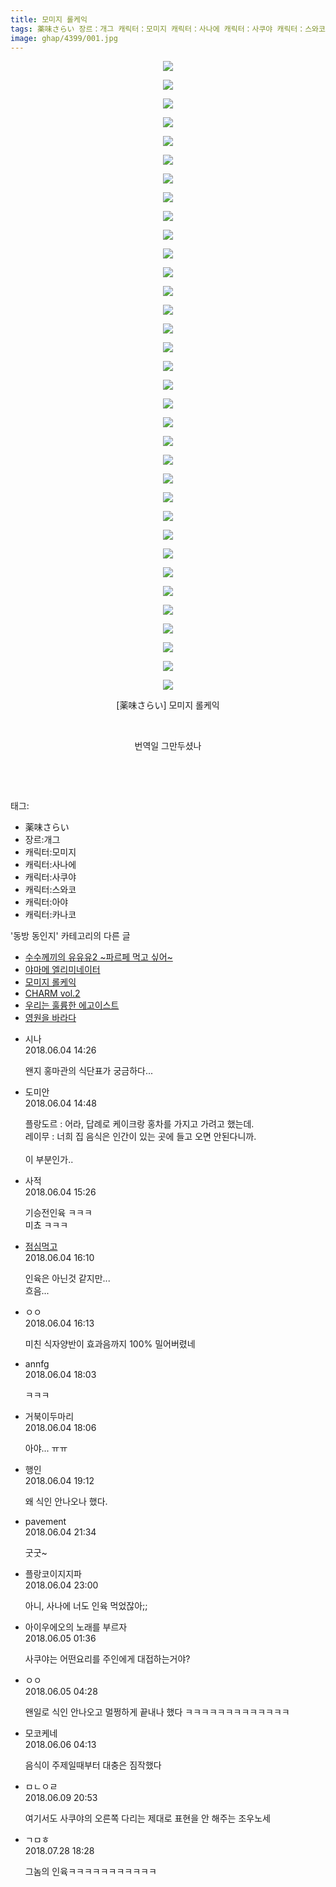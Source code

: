 ```yaml
---
title: 모미지 롤케익
tags: 薬味さらい 장르：개그 캐릭터：모미지 캐릭터：사나에 캐릭터：사쿠야 캐릭터：스와코 캐릭터：아야 캐릭터：카나코 동방_동인지
image: ghap/4399/001.jpg
---
```

<div class="article">
<p style="text-align: center; clear: none; float: none;"><img src="{{ site.nasurl }}/ghap/4399/001.jpg"/></p>
<p style="text-align: center; clear: none; float: none;"><img src="{{ site.nasurl }}/ghap/4399/002.jpg"/></p>
<p style="text-align: center; clear: none; float: none;"><img src="{{ site.nasurl }}/ghap/4399/003.jpg"/></p>
<p style="text-align: center; clear: none; float: none;"><img src="{{ site.nasurl }}/ghap/4399/004.jpg"/></p>
<p style="text-align: center; clear: none; float: none;"><img src="{{ site.nasurl }}/ghap/4399/005.jpg"/></p>
<p style="text-align: center; clear: none; float: none;"><img src="{{ site.nasurl }}/ghap/4399/006.jpg"/></p>
<p style="text-align: center; clear: none; float: none;"><img src="{{ site.nasurl }}/ghap/4399/007.jpg"/></p>
<p style="text-align: center; clear: none; float: none;"><img src="{{ site.nasurl }}/ghap/4399/008.jpg"/></p>
<p style="text-align: center; clear: none; float: none;"><img src="{{ site.nasurl }}/ghap/4399/009.jpg"/></p>
<p style="text-align: center; clear: none; float: none;"><img src="{{ site.nasurl }}/ghap/4399/010.jpg"/></p>
<p style="text-align: center; clear: none; float: none;"><img src="{{ site.nasurl }}/ghap/4399/011.jpg"/></p>
<p style="text-align: center; clear: none; float: none;"><img src="{{ site.nasurl }}/ghap/4399/012.jpg"/></p>
<p style="text-align: center; clear: none; float: none;"><img src="{{ site.nasurl }}/ghap/4399/013.jpg"/></p>
<p style="text-align: center; clear: none; float: none;"><img src="{{ site.nasurl }}/ghap/4399/014.jpg"/></p>
<p style="text-align: center; clear: none; float: none;"><img src="{{ site.nasurl }}/ghap/4399/015.jpg"/></p>
<p style="text-align: center; clear: none; float: none;"><img src="{{ site.nasurl }}/ghap/4399/016.jpg"/></p>
<p style="text-align: center; clear: none; float: none;"><img src="{{ site.nasurl }}/ghap/4399/017.jpg"/></p>
<p style="text-align: center; clear: none; float: none;"><img src="{{ site.nasurl }}/ghap/4399/018.jpg"/></p>
<p style="text-align: center; clear: none; float: none;"><img src="{{ site.nasurl }}/ghap/4399/019.jpg"/></p>
<p style="text-align: center; clear: none; float: none;"><img src="{{ site.nasurl }}/ghap/4399/020.jpg"/></p>
<p style="text-align: center; clear: none; float: none;"><img src="{{ site.nasurl }}/ghap/4399/021.jpg"/></p>
<p style="text-align: center; clear: none; float: none;"><img src="{{ site.nasurl }}/ghap/4399/022.jpg"/></p>
<p style="text-align: center; clear: none; float: none;"><img src="{{ site.nasurl }}/ghap/4399/023.jpg"/></p>
<p style="text-align: center; clear: none; float: none;"><img src="{{ site.nasurl }}/ghap/4399/024.jpg"/></p>
<p style="text-align: center; clear: none; float: none;"><img src="{{ site.nasurl }}/ghap/4399/025.jpg"/></p>
<p style="text-align: center; clear: none; float: none;"><img src="{{ site.nasurl }}/ghap/4399/026.jpg"/></p>
<p style="text-align: center; clear: none; float: none;"><img src="{{ site.nasurl }}/ghap/4399/027.jpg"/></p>
<p style="text-align: center; clear: none; float: none;"><img src="{{ site.nasurl }}/ghap/4399/028.jpg"/></p>
<p style="text-align: center; clear: none; float: none;"><img src="{{ site.nasurl }}/ghap/4399/029.jpg"/></p>
<p style="text-align: center; clear: none; float: none;"><img src="{{ site.nasurl }}/ghap/4399/030.jpg"/></p>
<p style="text-align: center; clear: none; float: none;"><img src="{{ site.nasurl }}/ghap/4399/031.jpg"/></p>
<p style="text-align: center; clear: none; float: none;"><img src="{{ site.nasurl }}/ghap/4399/032.jpg"/></p>
<p style="text-align: center; clear: none; float: none;"><img src="{{ site.nasurl }}/ghap/4399/033.jpg"/></p>
<p style="text-align: center; clear: none; float: none;"><img src="{{ site.nasurl }}/ghap/4399/034.jpg"/></p>
<p style="text-align: center; clear: none; float: none;">[薬味さらい] 모미지 롤케익</p>
<p style="text-align: center; clear: none; float: none;"><br/></p>
<p style="text-align: center; clear: none; float: none;">번역일 그만두셨나</p>
<p style="text-align: center; clear: none; float: none;"><br/></p>
<p><br/></p>
</div><div class="tagTrail">
<p>태그: </p>
<ul>
<li>薬味さらい</li>
<li>장르:개그</li>
<li>캐릭터:모미지</li>
<li>캐릭터:사나에</li>
<li>캐릭터:사쿠야</li>
<li>캐릭터:스와코</li>
<li>캐릭터:아야</li>
<li>캐릭터:카나코</li>
</ul>
</div><div class="another">
<p>'동방 동인지' 카테고리의 다른 글</p>
<ul>
<li><a href="/2018-06-07-ghap_4401">수수께끼의 유유유2 ~파르페 먹고 싶어~</a></li>
<li><a href="/2018-06-07-ghap_4400">야마메 엘리미네이터</a></li>
<li><a href="/2018-06-04-ghap_4399">모미지 롤케익</a></li>
<li><a href="/2018-05-28-ghap_4393">CHARM vol.2</a></li>
<li><a href="/2018-05-27-ghap_4389">우리는 훌륭한 에고이스트</a></li>
<li><a href="/2018-05-27-ghap_4388">영원을 바라다</a></li>
</ul>
</div><div class="cb_module cb_fluid">
<div class="cb_wrt cb_profile">
<div class="comment">
<ul>
<li class="cb_thumb_off" id="comment15266235">
<div class="cb_comment_area">
<div class="cb_info_area">
<div class="cb_section">
<span class="cb_nick_name">시나</span>
</div>
<div class="cb_section">
<span class="cb_date">2018.06.04 14:26 </span>
</div>
</div>
<div class="cb_dsc_comment">
<p class="cb_dsc">
											왠지 홍마관의 식단표가 궁금하다...
										</p>
</div>
</div></li>
<li class="cb_thumb_off" id="comment15266250">
<div class="cb_comment_area">
<div class="cb_info_area">
<div class="cb_section">
<span class="cb_nick_name">도미안</span>
</div>
<div class="cb_section">
<span class="cb_date">2018.06.04 14:48 </span>
</div>
</div>
<div class="cb_dsc_comment">
<p class="cb_dsc">
											플랑도르 : 어라, 답례로 케이크랑 홍차를 가지고 가려고 했는데.<br/>
레이무 : 너희 집 음식은 인간이 있는 곳에 들고 오면 안된다니까.<br/>
<br/>
이 부분인가..
										</p>
</div>
</div></li>
<li class="cb_thumb_off" id="comment15266262">
<div class="cb_comment_area">
<div class="cb_info_area">
<div class="cb_section">
<span class="cb_nick_name">사적</span>
</div>
<div class="cb_section">
<span class="cb_date">2018.06.04 15:26 </span>
</div>
</div>
<div class="cb_dsc_comment">
<p class="cb_dsc">
											기승전인육 ㅋㅋㅋ<br/>
미쵸 ㅋㅋㅋ
										</p>
</div>
</div></li>
<li class="cb_thumb_off" id="comment15266275">
<div class="cb_comment_area">
<div class="cb_info_area">
<div class="cb_section">
<span class="cb_nick_name"> <a href="http://jsvehw" onclick="return openLinkInNewWindow(this)">점심먹고</a></span>
</div>
<div class="cb_section">
<span class="cb_date">2018.06.04 16:10 </span>
</div>
</div>
<div class="cb_dsc_comment">
<p class="cb_dsc">
											인육은 아닌것 같지만...<br/>
흐음...
										</p>
</div>
</div></li>
<li class="cb_thumb_off" id="comment15266277">
<div class="cb_comment_area">
<div class="cb_info_area">
<div class="cb_section">
<span class="cb_nick_name">ㅇㅇ</span>
</div>
<div class="cb_section">
<span class="cb_date">2018.06.04 16:13 </span>
</div>
</div>
<div class="cb_dsc_comment">
<p class="cb_dsc">
											미친 식자양반이 효과음까지 100% 밀어버렸네 
										</p>
</div>
</div></li>
<li class="cb_thumb_off" id="comment15266311">
<div class="cb_comment_area">
<div class="cb_info_area">
<div class="cb_section">
<span class="cb_nick_name">annfg</span>
</div>
<div class="cb_section">
<span class="cb_date">2018.06.04 18:03 </span>
</div>
</div>
<div class="cb_dsc_comment">
<p class="cb_dsc">
											ㅋㅋㅋ
										</p>
</div>
</div></li>
<li class="cb_thumb_off" id="comment15266312">
<div class="cb_comment_area">
<div class="cb_info_area">
<div class="cb_section">
<span class="cb_nick_name">거북이두마리</span>
</div>
<div class="cb_section">
<span class="cb_date">2018.06.04 18:06 </span>
</div>
</div>
<div class="cb_dsc_comment">
<p class="cb_dsc">
											아야... ㅠㅠ
										</p>
</div>
</div></li>
<li class="cb_thumb_off" id="comment15266331">
<div class="cb_comment_area">
<div class="cb_info_area">
<div class="cb_section">
<span class="cb_nick_name">행인</span>
</div>
<div class="cb_section">
<span class="cb_date">2018.06.04 19:12 </span>
</div>
</div>
<div class="cb_dsc_comment">
<p class="cb_dsc">
											왜 식인 안나오나 했다.
										</p>
</div>
</div></li>
<li class="cb_thumb_off" id="comment15266374">
<div class="cb_comment_area">
<div class="cb_info_area">
<div class="cb_section">
<span class="cb_nick_name">pavement</span>
</div>
<div class="cb_section">
<span class="cb_date">2018.06.04 21:34 </span>
</div>
</div>
<div class="cb_dsc_comment">
<p class="cb_dsc">
											굿굿~
										</p>
</div>
</div></li>
<li class="cb_thumb_off" id="comment15266411">
<div class="cb_comment_area">
<div class="cb_info_area">
<div class="cb_section">
<span class="cb_nick_name">플랑코이지지파</span>
</div>
<div class="cb_section">
<span class="cb_date">2018.06.04 23:00 </span>
</div>
</div>
<div class="cb_dsc_comment">
<p class="cb_dsc">
											아니, 사나에 너도 인육 먹었잖아;;
										</p>
</div>
</div></li>
<li class="cb_thumb_off" id="comment15266465">
<div class="cb_comment_area">
<div class="cb_info_area">
<div class="cb_section">
<span class="cb_nick_name">아이우에오의 노래를 부르자</span>
</div>
<div class="cb_section">
<span class="cb_date">2018.06.05 01:36 </span>
</div>
</div>
<div class="cb_dsc_comment">
<p class="cb_dsc">
											사쿠야는 어떤요리를 주인에게 대접하는거야?
										</p>
</div>
</div></li>
<li class="cb_thumb_off" id="comment15266482">
<div class="cb_comment_area">
<div class="cb_info_area">
<div class="cb_section">
<span class="cb_nick_name">ㅇㅇ</span>
</div>
<div class="cb_section">
<span class="cb_date">2018.06.05 04:28 </span>
</div>
</div>
<div class="cb_dsc_comment">
<p class="cb_dsc">
											왠일로 식인 안나오고 멀쩡하게 끝내나 했다 ㅋㅋㅋㅋㅋㅋㅋㅋㅋㅋㅋㅋㅋ
										</p>
</div>
</div></li>
<li class="cb_thumb_off" id="comment15266800">
<div class="cb_comment_area">
<div class="cb_info_area">
<div class="cb_section">
<span class="cb_nick_name">모코케네</span>
</div>
<div class="cb_section">
<span class="cb_date">2018.06.06 04:13 </span>
</div>
</div>
<div class="cb_dsc_comment">
<p class="cb_dsc">
											음식이 주제일때부터 대충은 짐작했다
										</p>
</div>
</div></li>
<li class="cb_thumb_off" id="comment15268555">
<div class="cb_comment_area">
<div class="cb_info_area">
<div class="cb_section">
<span class="cb_nick_name">ㅁㄴㅇㄹ</span>
</div>
<div class="cb_section">
<span class="cb_date">2018.06.09 20:53 </span>
</div>
</div>
<div class="cb_dsc_comment">
<p class="cb_dsc">
											여기서도 사쿠야의 오른쪽 다리는 제대로 표현을 안 해주는 조우노세
										</p>
</div>
</div></li>
<li class="cb_thumb_off" id="comment15295794">
<div class="cb_comment_area">
<div class="cb_info_area">
<div class="cb_section">
<span class="cb_nick_name">ㄱㅁㅎ</span>
</div>
<div class="cb_section">
<span class="cb_date">2018.07.28 18:28 </span>
</div>
</div>
<div class="cb_dsc_comment">
<p class="cb_dsc">
											그놈의 인육ㅋㅋㅋㅋㅋㅋㅋㅋㅋㅋㅋ
										</p>
</div>
</div></li>
</ul>
</div>
</div><!-- commentList close -->
</div>